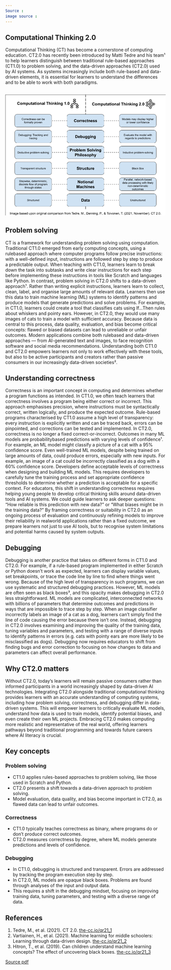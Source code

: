 ```yaml
---
Source : 
image source :
---
```


## Computational Thinking 2.0

Computational Thinking (CT) has become a cornerstone of computing education. CT2.0 has recently been introduced by Matti Tedre and his team¹ to help learners distinguish between traditional rule-based approaches (CT1.0) to problem solving, and the data-driven approaches (CT2.0) used by AI systems. As systems increasingly include both rule-based and data-driven elements, it is essential for learners to understand the differences and to be able to work with both paradigms.

## ![Image](../images/QR21_CT_1.0_2.0.png)

## Problem solving

CT is a framework for understanding problem solving using computation. Traditional CT1.0 emerged from early computing concepts, using a rulebased approach where computer programs follow precise instructions: with a well-defined input, instructions are followed step by step to produce a predictable output. When teaching with CT1.0, learners learn to break down the task into subtasks and write clear instructions for each step before implementing these instructions in tools like Scratch and languages like Python. In contrast, problem solving in CT2.0 shifts to a data-driven approach¹. Rather than writing explicit instructions, learners learn to collect, clean, label, and organise large amounts of relevant data. Learners then use this data to train machine learning (ML) systems to identify patterns and produce models that generate predictions and solve problems. For example, in CT1.0, learners could create a tool that classifies cats using If...Then rules about whiskers and pointy ears. However, in CT2.0, they would use many images of cats to train a model with sufficient accuracy. Because data is central to this process, data quality, evaluation, and bias become critical concepts: flawed or biased datasets can lead to unreliable or unfair outcomes. Modern applications combine both rulebased and data-driven approaches — from AI-generated text and images, to face recognition software and social media recommendations. Understanding both CT1.0 and CT2.0 empowers learners not only to work effectively with these tools, but also to be active participants and creators rather than passive consumers in our increasingly data-driven societies².

## Understanding correctness

Correctness is an important concept in computing and determines whether a program functions as intended. In CT1.0, we often teach learners that correctness involves a program being either correct or incorrect. This approach emphasises precision, where instructions must be syntactically correct, written logically, and produce the expected outcome. Rule-based programs characterised by CT1.0 assume a high level of transparency: every instruction is explicitly written and can be traced back, errors can be pinpointed, and corrections can be tested and implemented. In CT2.0, correctness is no longer a fixed correct-or-incorrect. Outcomes in many ML models are probabilitybased predictions with varying levels of confidence¹. For example, an ML model might classify a picture of a cat with a 95% confidence score. Even well-trained ML models, despite being trained on large amounts of data, could produce errors, especially with new inputs. For example, an image of a cat could be incorrectly classified as a dog with a 60% confidence score. Developers define acceptable levels of correctness when designing and building ML models. This requires developers to carefully tune the training process and set appropriate confidence thresholds to determine whether a prediction is acceptable for a specific context. For educators, this shift in understanding correctness requires helping young people to develop critical thinking skills around data-driven tools and AI systems. We could guide learners to ask deeper questions: “How reliable is this prediction with new data?” or “What biases might be in the training data?” By framing correctness or suitability in CT2.0 as an ongoing process of evaluation and continuously refining models to improve their reliability in realworld applications rather than a fixed outcome, we prepare learners not just to use AI tools, but to recognise system limitations and potential harms caused by system outputs.

## Debugging

Debugging is another practice that takes on different forms in CT1.0 and CT2.0. For example, if a rule-based program implemented in either Scratch or Python doesn’t work as expected, learners can display variable values, set breakpoints, or trace the code line by line to find where things went wrong. Because of the high level of transparency in such programs, we can use systematic and structured debugging practices. However, ML models are often seen as black boxes³, and this opacity makes debugging in CT2.0 less straightforward. ML models are complicated, interconnected networks with billions of parameters that determine outcomes and predictions in ways that are impossible to trace step by step. When an image classifier incorrectly labels an image of a cat as a dog, learners can’t simply find the line of code causing the error because there isn’t one. Instead, debugging in CT2.0 involves examining and improving the quality of the training data, tuning variables and parameters, and testing with a range of diverse inputs to identify patterns in errors (e.g. cats with pointy ears are more likely to be misclassified as dogs). Debugging now requires educators to shift from finding bugs and error correction to focusing on how changes to data and parameters can affect overall performance.

## Why CT2.0 matters

Without CT2.0, today’s learners will remain passive consumers rather than informed participants in a world increasingly shaped by data-driven AI technologies. Integrating CT2.0 alongside traditional computational thinking provides learners with an accurate understanding of computing systems, including how problem solving, correctness, and debugging differ in data-driven systems. This will empower learners to critically evaluate ML models, understand how data is used to train models, identify potential biases, and even create their own ML projects. Embracing CT2.0 makes computing more realistic and representative of the real world, offering learners pathways beyond traditional programming and towards future careers where AI literacy is crucial.

## Key concepts

### Problem solving

* CT1.0 applies rules-based approaches to problem solving, like those used in Scratch and Python.
* CT2.0 presents a shift towards a data-driven approach to problem solving.
* Model evaluation, data quality, and bias become important in CT2.0, as flawed data can lead to unfair outcomes.

### Correctness

* CT1.0 typically teaches correctness as binary, where programs do or don’t produce correct outcomes.
* CT2.0 measures correctness by degree, where ML models generate predictions and levels of confidence.

### Debugging

* In CT1.0, debugging is structured and transparent. Errors are addressed by tracking the program execution step by step.
* In CT2.0, ML models are opaque black boxes. Problems are found through analyses of the input and output data.
* This requires a shift in the debugging mindset, focusing on improving training data, tuning parameters, and testing with a diverse range of data.

## References

1. Tedre, M., et al. (2021). CT 2.0. [the-cc.io/qr21\_1](the-cc.io/qr21_1)
2. Vartiainen, H., et al. (2021). Machine learning for middle schoolers: Learning through data-driven design. [the-cc.io/qr21\_2](the-cc.io/qr21_2)
3. Hitron, T., et al. (2019). Can children understand machine learning concepts? The effect of uncovering black boxes. [the-cc.io/qr21\_3](the-cc.io/qr21_3)

[Source pdf](https://static.raspberrypi.org/files/curriculum/quickreads/21-Pedagogy_Summary_Computational_Thinking_2_2025.pdf)

